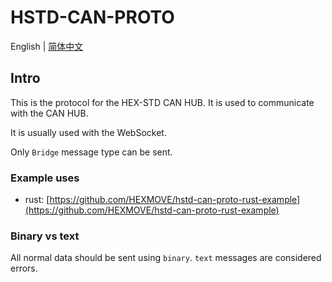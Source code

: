 # HSTD-CAN-PROTO

English | [简体中文](README_CN.md)

## Intro

This is the protocol for the HEX-STD CAN HUB. It is used to communicate with the CAN HUB.

It is usually used with the WebSocket. 

Only `Bridge` message type can be sent.

### Example uses

- rust: [https://github.com/HEXMOVE/hstd-can-proto-rust-example](https://github.com/HEXMOVE/hstd-can-proto-rust-example)

### Binary vs text

All normal data should be sent using `binary`. `text` messages are considered errors.
